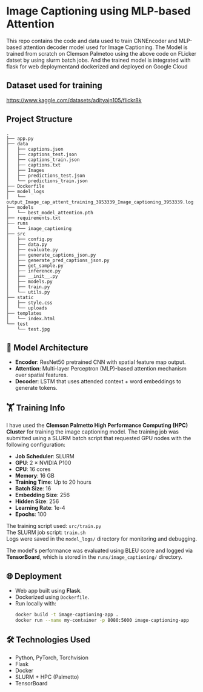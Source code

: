 # Image Captioning using MLP-based Attention
This repo contains the code and data used to train CNNEncoder and MLP-based attention decoder model used for Image Captioning. The Model is trained from scratch on Clemson Palmetoo using the above code on FLicker datset by using slurm batch jobs. And the trained model is integrated with flask for web deploymentand dockerized and deployed on Google Cloud 

## Dataset used for training
https://www.kaggle.com/datasets/adityajn105/flickr8k

## Project Structure
```
.
├── app.py
├── data
│   ├── captions.json
│   ├── captions_test.json
│   ├── captions_train.json
│   ├── captions.txt
│   ├── Images
│   ├── predictions_test.json
│   └── predictions_train.json
├── Dockerfile
├── model_logs
│   └── output_Image_cap_attent_training_3953339_Image_captioning_3953339.log
├── models
│   └── best_model_attention.pth
├── requirements.txt
├── runs
│   └── image_captioning
├── src
│   ├── config.py
│   ├── data.py
│   ├── evaluate.py
│   ├── generate_captions_json.py
│   ├── generate_pred_captions_json.py
│   ├── get_sample.py
│   ├── inference.py
│   ├── __init__.py
│   ├── models.py
│   ├── train.py
│   └── utils.py
├── static
│   ├── style.css
│   └── uploads
├── templates
│   └── index.html
└── test
    └── test.jpg
```
## 🧠 Model Architecture

- **Encoder**: ResNet50 pretrained CNN with spatial feature map output.
- **Attention**: Multi-layer Perceptron (MLP)-based attention mechanism over spatial features.
- **Decoder**: LSTM that uses attended context + word embeddings to generate tokens.

## 🏋️ Training Info

I have used the **Clemson Palmetto High Performance Computing (HPC) Cluster** for training the image captioning model. The training job was submitted using a SLURM batch script that requested GPU nodes with the following configuration:

- **Job Scheduler**: SLURM
- **GPU**: 2 × NVIDIA P100
- **CPU**: 16 cores
- **Memory**: 16 GB
- **Training Time**: Up to 20 hours
- **Batch Size**: 16
- **Embedding Size**: 256
- **Hidden Size**: 256
- **Learning Rate**: 1e-4
- **Epochs**: 100

The training script used: `src/train.py`  
The SLURM job script: `train.sh`  
Logs were saved in the `model_logs/` directory for monitoring and debugging.

The model's performance was evaluated using BLEU score and logged via **TensorBoard**, which is stored in the `runs/image_captioning/` directory.
## 🌐 Deployment

- Web app built using **Flask**.
- Dockerized using `Dockerfile`.
- Run locally with:
  ```bash
  docker build -t image-captioning-app .
  docker run --name my-container -p 8080:5000 image-captioning-app
  ```
  
## 🛠️ Technologies Used

- Python, PyTorch, Torchvision
- Flask
- Docker
- SLURM + HPC (Palmetto)
- TensorBoard
